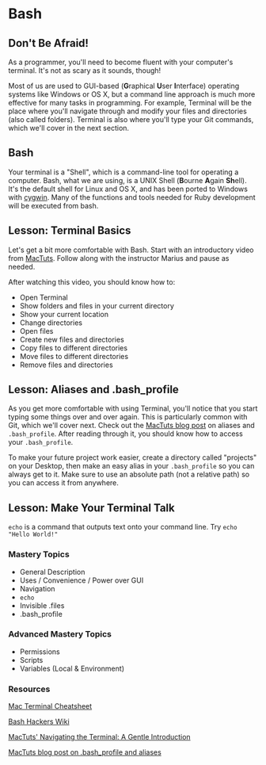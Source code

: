 # Bash 

## Don't Be Afraid!
As a programmer, you'll need to become fluent with your computer's terminal. It's not as scary as it sounds, though! 

Most of us are used to GUI-based (**G**raphical **U**ser **I**nterface) operating systems like Windows or OS X, but a command line approach is much more effective for many tasks in programming. For example, Terminal will be the place where you'll navigate through and modify your files and directories (also called folders). Terminal is also where you'll type your Git commands, which we'll cover in the next section.  

## Bash
Your terminal is a "Shell", which is a command-line tool for operating a computer. Bash, what we are using, is a UNIX Shell (**B**ourne **A**gain **Sh**ell). It's the default shell for Linux and OS X, and has been ported to Windows with [cygwin](http://www.cygwin.com). Many of the functions and tools needed for Ruby development will be executed from bash.

## Lesson: Terminal Basics
Let's get a bit more comfortable with Bash. Start with an introductory video from [MacTuts](http://mac.tutsplus.com/tutorials/terminal/navigating-the-terminal-a-gentle-introduction/). Follow along with the instructor Marius and pause as needed. 

After watching this video, you should know how to:  

* Open Terminal
* Show folders and files in your current directory
* Show your current location
* Change directories
* Open files
* Create new files and directories
* Copy files to different directories
* Move files to different directories
* Remove files and directories

## Lesson: Aliases and .bash_profile
As you get more comfortable with using Terminal, you'll notice that you start typing some things over and over again. This is particularly common with Git, which we'll cover next. Check out the [MacTuts blog post](http://mac.tutsplus.com/tutorials/terminal/speed-up-your-terminal-workflow-with-command-aliases-and-profile/) on aliases and `.bash_profile`. After reading through it, you should know how to access your `.bash_profile`. 

To make your future project work easier, create a directory called "projects" on your Desktop, then make an easy alias in your `.bash_profile` so you can always get to it. Make sure to use an absolute path (not a relative path) so you can access it from anywhere.

## Lesson: Make Your Terminal Talk
`echo` is a command that outputs text onto your command line. Try `echo "Hello World!"`

### Mastery Topics

* General Description
* Uses / Convenience / Power over GUI
* Navigation
* `echo` 
* Invisible .files
* .bash_profile

### Advanced Mastery Topics

* Permissions
* Scripts
* Variables (Local & Environment)

### Resources
[Mac Terminal Cheatsheet](https://github.com/0nn0/terminal-mac-cheatsheet/wiki/Terminal-Cheatsheet-for-Mac-(-basics-))

[Bash Hackers Wiki](http://wiki.bash-hackers.org/scripting/basics "The basics of shell scripting    [Bash Hackers Wiki]")  
 
[MacTuts' Navigating the Terminal: A Gentle Introduction](http://mac.tutsplus.com/tutorials/terminal/navigating-the-terminal-a-gentle-introduction/)  

[MacTuts blog post on .bash_profile and aliases](http://mac.tutsplus.com/tutorials/terminal/speed-up-your-terminal-workflow-with-command-aliases-and-profile/) 
